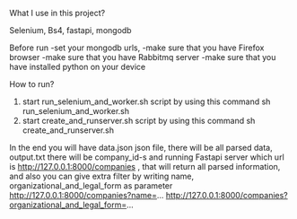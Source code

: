
What I use in this project?

Selenium, Bs4, fastapi, mongodb


Before run 
    -set your mongodb urls, 
    -make sure that you have Firefox browser
    -make sure that you have Rabbitmq server
    -make sure that you have installed python on your device


How to run?
1. start run_selenium_and_worker.sh script by using this command
    sh run_selenium_and_worker.sh
2. start create_and_runserver.sh script by using this command
    sh create_and_runserver.sh

In the end you will have data.json json file, there will be all parsed data, output.txt there will be company_id-s and running Fastapi server which url is http://127.0.0.1:8000/companies , that will return all parsed information, and also you can give extra filter by writing name, organizational_and_legal_form as parameter
http://127.0.0.1:8000/companies?name=...
http://127.0.0.1:8000/companies?organizational_and_legal_form=...
